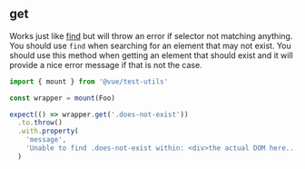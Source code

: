 ## get

Works just like [find](../find.md) but will throw an error if selector not
matching anything. You should use `find` when searching for an element that
may not exist. You should use this method when getting an element that should
exist and it will provide a nice error message if that is not the case.

```js
import { mount } from '@vue/test-utils'

const wrapper = mount(Foo)

expect(() => wrapper.get('.does-not-exist'))
  .to.throw()
  .with.property(
    'message',
    'Unable to find .does-not-exist within: <div>the actual DOM here...</div>'
  )
```
